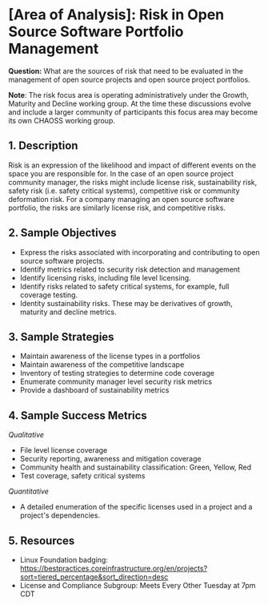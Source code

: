 # [Area of Analysis]: Risk in Open Source Software Portfolio Management

**Question:** What are the sources of risk that need to be evaluated in the management of open source projects and open source project portfolios.

**Note**: The risk focus area is operating administratively under the Growth, Maturity and Decline working group.  At the time these discussions evolve and include a larger community of participants this focus area may become its own CHAOSS working group. 


## 1. Description

Risk is an expression of the likelihood and impact of different events on the space you are responsible for. In the case of an open source project community manager, the risks might include license risk, sustainability risk, safety risk (i.e. safety critical systems), competitive risk or community deformation risk. For a company managing an open source software portfolio, the risks are similarly license risk, and competitive risks.

## 2. Sample Objectives

- Express the risks associated with incorporating and contributing to open source software projects.
- Identify metrics related to security risk detection and management
- Identify licensing risks, including file level licensing. 
- Identify risks related to safety critical systems, for example, full coverage testing. 
- Identity sustainability risks.  These may be derivatives of growth, maturity and decline metrics. 


## 3. Sample Strategies

- Maintain awareness of the license types in a portfolios
- Maintain awareness of the competitive landscape
- Inventory of testing strategies to determine code coverage
- Enumerate community manager level security risk metrics
- Provide a dashboard of sustainability metrics


## 4. Sample Success Metrics
_Qualitative_

- File level license coverage
- Security reporting, awareness and mitigation coverage
- Community health and sustainability classification: Green, Yellow, Red
- Test coverage, safety critical systems

_Quantitative_

- A detailed enumeration of the specific licenses used in a project and a project's dependencies.


## 5. Resources

- Linux Foundation badging: https://bestpractices.coreinfrastructure.org/en/projects?sort=tiered_percentage&sort_direction=desc 
- License and Compliance Subgroup: Meets Every Other Tuesday at 7pm CDT 
